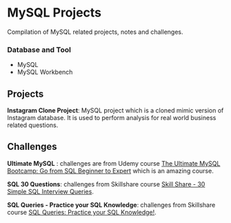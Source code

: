 # MySQL Projects
Compilation of MySQL related projects, notes and challenges.

### Database and Tool
+ MySQL
+ MySQL Workbench

## Projects
**Instagram Clone Project**: MySQL project which is a cloned mimic version of Instagram database. It is used to perform analysis for real world business related questions.

## Challenges
**Ultimate MySQL** : challenges are from Udemy course [The Ultimate MySQL Bootcamp: Go from SQL Beginner to Expert](https://www.udemy.com/course/the-ultimate-mysql-bootcamp-go-from-sql-beginner-to-expert/) which is an amazing course.

**SQL 30 Questions**: challenges from Skillshare course [Skill Share - 30 Simple SQL Interview Queries](https://www.skillshare.com/classes/SQL-Interview-30-Simple-SQL-Interview-Queries-in-2019/809081836).

**SQL Queries - Practice your SQL Knowledge**: challenges from Skillshare course [SQL Queries: Practice your SQL Knowledge!](https://www.skillshare.com/classes/SQL-Queries-Practice-your-SQL-Knowledge/465058562).
